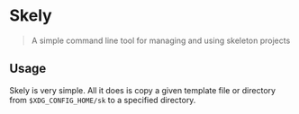 # Skely
> A simple command line tool for managing and using skeleton projects

## Usage
Skely is very simple. All it does is copy a given template file or directory from `$XDG_CONFIG_HOME/sk` to a specified directory.

